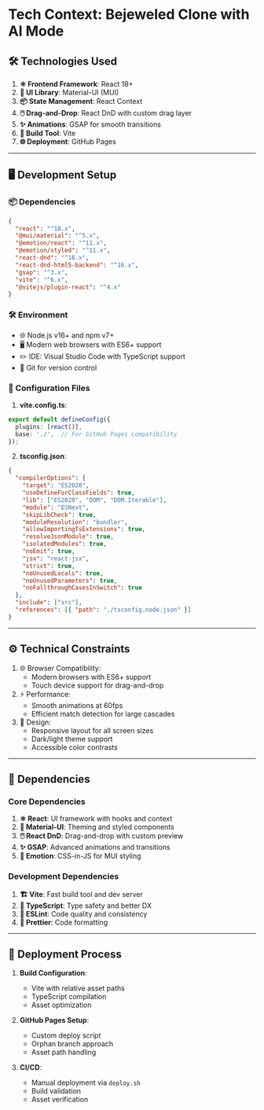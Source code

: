 # Tech Context: Bejeweled Clone with AI Mode

## 🛠️ Technologies Used
1. **⚛️ Frontend Framework**: React 18+
2. **🎨 UI Library**: Material-UI (MUI)
3. **📦 State Management**: React Context
4. **🖱️ Drag-and-Drop**: React DnD with custom drag layer
5. **✨ Animations**: GSAP for smooth transitions
6. **🚀 Build Tool**: Vite
7. **🌐 Deployment**: GitHub Pages

---

## 🖥️ Development Setup
### 📦 Dependencies
```json
{
  "react": "^18.x",
  "@mui/material": "^5.x",
  "@emotion/react": "^11.x",
  "@emotion/styled": "^11.x",
  "react-dnd": "^16.x",
  "react-dnd-html5-backend": "^16.x",
  "gsap": "^3.x",
  "vite": "^6.x",
  "@vitejs/plugin-react": "^4.x"
}
```

### 🛠️ Environment
- 🌐 Node.js v16+ and npm v7+
- 🖥️ Modern web browsers with ES6+ support
- ✏️ IDE: Visual Studio Code with TypeScript support
- 🔧 Git for version control

### 📝 Configuration Files
1. **vite.config.ts**:
```typescript
export default defineConfig({
  plugins: [react()],
  base: './',  // For GitHub Pages compatibility
});
```

2. **tsconfig.json**:
```json
{
  "compilerOptions": {
    "target": "ES2020",
    "useDefineForClassFields": true,
    "lib": ["ES2020", "DOM", "DOM.Iterable"],
    "module": "ESNext",
    "skipLibCheck": true,
    "moduleResolution": "bundler",
    "allowImportingTsExtensions": true,
    "resolveJsonModule": true,
    "isolatedModules": true,
    "noEmit": true,
    "jsx": "react-jsx",
    "strict": true,
    "noUnusedLocals": true,
    "noUnusedParameters": true,
    "noFallthroughCasesInSwitch": true
  },
  "include": ["src"],
  "references": [{ "path": "./tsconfig.node.json" }]
}
```

---

## ⚙️ Technical Constraints
1. 🌐 Browser Compatibility:
   - Modern browsers with ES6+ support
   - Touch device support for drag-and-drop
2. ⚡ Performance:
   - Smooth animations at 60fps
   - Efficient match detection for large cascades
3. 🎨 Design:
   - Responsive layout for all screen sizes
   - Dark/light theme support
   - Accessible color contrasts

---

## 🔗 Dependencies

### Core Dependencies
1. **⚛️ React**: UI framework with hooks and context
2. **🎨 Material-UI**: Theming and styled components
3. **🖱️ React DnD**: Drag-and-drop with custom preview
4. **✨ GSAP**: Advanced animations and transitions
5. **🎨 Emotion**: CSS-in-JS for MUI styling

### Development Dependencies
1. **🏗️ Vite**: Fast build tool and dev server
2. **📝 TypeScript**: Type safety and better DX
3. **🧪 ESLint**: Code quality and consistency
4. **🎨 Prettier**: Code formatting

---

## 🚀 Deployment Process
1. **Build Configuration**:
   - Vite with relative asset paths
   - TypeScript compilation
   - Asset optimization

2. **GitHub Pages Setup**:
   - Custom deploy script
   - Orphan branch approach
   - Asset path handling

3. **CI/CD**:
   - Manual deployment via `deploy.sh`
   - Build validation
   - Asset verification
